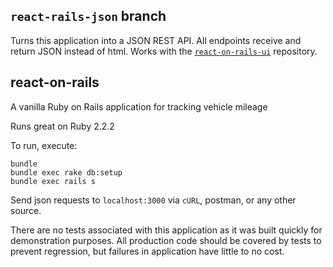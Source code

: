 ## `react-rails-json` branch

Turns this application into a JSON REST API. All endpoints receive and return JSON instead of html. Works with the [`react-on-rails-ui`](https://github.com/SonofNun15/react-on-rails-ui) repository.

## react-on-rails
A vanilla Ruby on Rails application for tracking vehicle mileage

Runs great on Ruby 2.2.2

To run, execute:
```
bundle
bundle exec rake db:setup
bundle exec rails s
```

Send json requests to `localhost:3000` via `cURL`, postman, or any other source.

There are no tests associated with this application as it was built quickly for demonstration purposes. All production code should be covered by tests to prevent regression, but failures in application have little to no cost.
